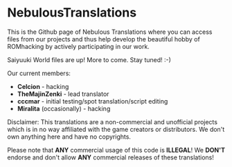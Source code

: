 # NebulousTranslations

This is the Github page of Nebulous Translations where you can access files from our projects and thus help develop the beautiful hobby of ROMhacking by actively participating in our work.

Saiyuuki World files are up! More to come. Stay tuned! :-)

Our current members:

<ul>
<li><b>Celcion</b> - hacking</li>
<li><b>TheMajinZenki</b> - lead translator</li>
<li><b>cccmar</b> - initial testing/spot translation/script editing</li>
<li><b>Miralita</b> (occasionally) - hacking</li>
</ul>



Disclaimer:
This translations are a non-commercial and unofficial projects which is in no way affiliated with the game creators or distributors. We don't own anything here and have no copyrights.

Please note that <b>ANY</b> commercial usage of this code is <b>ILLEGAL</b>! We <b>DON'T</b> endorse and don't allow <b>ANY</b> commercial releases of these translations!
